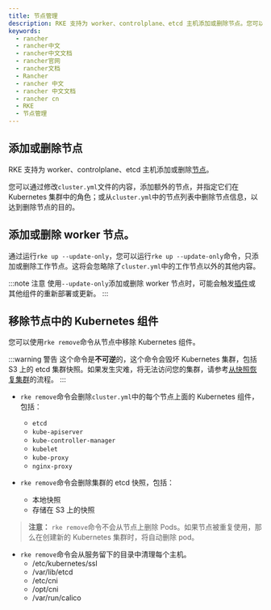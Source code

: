 ```yaml
---
title: 节点管理
description: RKE 支持为 worker、controlplane、etcd 主机添加或删除节点。您可以通过修改`cluster.yml`文件的内容，添加额外的节点，并指定它们在 Kubernetes 集群中的角色；或从`cluster.yml`中的节点列表中删除节点信息，以达到删除节点的目的。
keywords:
  - rancher
  - rancher中文
  - rancher中文文档
  - rancher官网
  - rancher文档
  - Rancher
  - rancher 中文
  - rancher 中文文档
  - rancher cn
  - RKE
  - 节点管理
---
```


## 添加或删除节点

RKE 支持为 worker、controlplane、etcd 主机添加或删除[节点](/docs/rke/config-options/nodes/_index)。

您可以通过修改`cluster.yml`文件的内容，添加额外的节点，并指定它们在 Kubernetes 集群中的角色；或从`cluster.yml`中的节点列表中删除节点信息，以达到删除节点的目的。

## 添加或删除 worker 节点。

通过运行`rke up --update-only`，您可以运行`rke up --update-only`命令，只添加或删除工作节点。这将会忽略除了`cluster.yml`中的工作节点以外的其他内容。

:::note 注意
使用`--update-only`添加或删除 worker 节点时，可能会触发[插件](/docs/rke/config-options/add-ons/_index)或其他组件的重新部署或更新。
:::

## 移除节点中的 Kubernetes 组件

您可以使用`rke remove`命令从节点中移除 Kubernetes 组件。

:::warning 警告
这个命令是**不可逆**的，这个命令会毁坏 Kubernetes 集群，包括 S3 上的 etcd 集群快照。如果发生灾难，将无法访问您的集群，请参考[从快照恢复集群](/docs/rke/etcd-snapshots/_index)的流程。
:::

- `rke remove`命令会删除`cluster.yml`中的每个节点上面的 Kubernetes 组件，包括：

  - `etcd`
  - `kube-apiserver`
  - `kube-controller-manager`
  - `kubelet`
  - `kube-proxy`
  - `nginx-proxy`

- `rke remove`命令会删除集群的 etcd 快照，包括：
  - 本地快照
  - 存储在 S3 上的快照

> **注意：** `rke remove`命令不会从节点上删除 Pods。如果节点被重复使用，那么在创建新的 Kubernetes 集群时，将自动删除 pod。

- `rke remove`命令会从服务留下的目录中清理每个主机。
  - /etc/kubernetes/ssl
  - /var/lib/etcd
  - /etc/cni
  - /opt/cni
  - /var/run/calico
